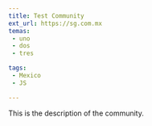 ```yaml
---
title: Test Community
ext_url: https://sg.com.mx
temas:
 - uno
 - dos
 - tres

tags:
 - Mexico
 - JS

---
```


This is the description of the community.
    